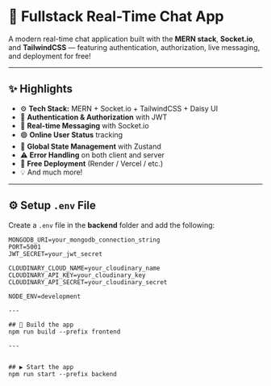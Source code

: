 # 💬 Fullstack Real-Time Chat App

A modern real-time chat application built with the **MERN stack**, **Socket.io**, and **TailwindCSS** — featuring authentication, authorization, live messaging, and deployment for free!

---

## ✨ Highlights

- ⚙️ **Tech Stack:** MERN + Socket.io + TailwindCSS + Daisy UI  
- 🔐 **Authentication & Authorization** with JWT  
- 💬 **Real-time Messaging** with Socket.io  
- 🟢 **Online User Status** tracking  
- 🧠 **Global State Management** with Zustand  
- ⚠️ **Error Handling** on both client and server  
- 🚀 **Free Deployment** (Render / Vercel / etc.)  
- 💡 And much more!

---

## ⚙️ Setup `.env` File

Create a `.env` file in the **backend** folder and add the following:

```env
MONGODB_URI=your_mongodb_connection_string
PORT=5001
JWT_SECRET=your_jwt_secret

CLOUDINARY_CLOUD_NAME=your_cloudinary_name
CLOUDINARY_API_KEY=your_cloudinary_key
CLOUDINARY_API_SECRET=your_cloudinary_secret

NODE_ENV=development

---

## 🧩 Build the app
npm run build --prefix frontend

---


## ▶️ Start the app
npm run start --prefix backend

